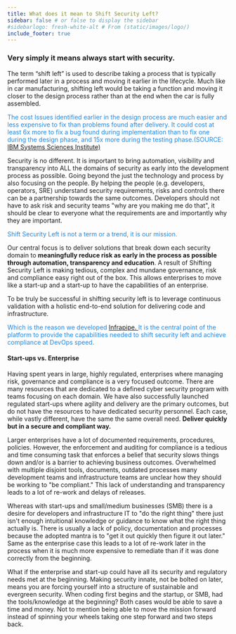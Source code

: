 ```yaml
---
title: What does it mean to Shift Security Left?
sidebar: false # or false to display the sidebar
#sidebarlogo: fresh-white-alt # From (static/images/logo/)
include_footer: true
---
```


<h3>Very simply it means always start with security.</h3>

The term “shift left” is used to describe taking a process that is typically performed later in a process and moving it earlier in the lifecycle.  Much like in car manufacturing, shifting left would be taking a function and moving it closer to the design process rather than at the end when the car is fully assembled.  


<p style="color:#1E88E5">The cost Issues identified earlier in the design process are much easier and less expensive to fix than problems found after delivery.
It could cost at least 6x more to fix a bug found during implementation than to fix one during the design phase, and 15x more during the testing phase.(SOURCE: <a href="https://www.researchgate.net/figure/IBM-System-Science-Institute-Relative-Cost-of-Fixing-Defects_fig1_255965523">IBM Systems Sciences Institute)</a></p>

<p>
Security is no different.  It is important to bring automation, visibility and transparency into ALL the domains of security as early into the development process as possible.  Going beyond the just the technology and process by also focusing on the people.  By helping the people (e.g. developers, operators, SRE) understand security requirements, risks and controls there can be a partnership towards the same outcomes.  Developers should not have to ask risk and security teams "why are you making me do that", it should be clear to everyone what the requirements are and importantly why they are important.
</p>

<p style="color:#1E88E5">Shift Security Left is not a term or a trend, it is our mission.</p>

Our central focus is to deliver solutions that break down each security domain to <b>meaningfully reduce risk as early in the process as possible through automation, transparency and education</b>.  A result of Shifting Security Left is making tedious, complex and mundane governance, risk and compliance easy right out of the box.  This allows enterprises to move like a start-up and a start-up to have the capabilities of an enterprise.

To be truly be successful in shifting security left is to leverage continuous validation with a holistic end-to-end solution for delivering code and infrastructure.

<p style="color:#1E88E5">
Which is the reason we developed <a href="/infrapipe"> Infrapipe. </a>  It is the central point of the platform to provide the capabilities needed to shift security left and achieve compliance at DevOps speed.
</p>

<h4>Start-ups vs. Enterprise</h4>

Having spent years in large, highly regulated, enterprises where managing risk, governance and compliance is a very focused outcome.  There are many resources that are dedicated to a defined cyber security program with teams focusing on each domain.  We have also successfully launched regulated start-ups where agility and delivery are the primary outcomes, but do not have the resources to have dedicated security personnel.  Each case, while vastly different, have the same the same overall need.  <b>Deliver quickly but in a secure and compliant way.</b>

Larger enterprises have a lot of documented requirements, procedures, policies.  However, the enforcement and auditing for compliance is a tedious and time consuming task that enforces a belief that security slows things down and/or is a barrier to achieving business outcomes.  Overwhelmed with multiple disjoint tools, documents, outdated processes many development teams and infrastructure teams are unclear how they should be working to "be compliant." This lack of understanding and transparency leads to a lot of re-work and delays of releases.  

Whereas with start-ups and small/medium businesses (SMB) there is a desire for developers and infrastructure IT to "do the right thing" there just isn't enough intuitional knowledge or guidance to know what the right thing actually is.  There is usually a lack of policy, documentation and processes because the adopted mantra is to "get it out quickly then figure it out later."  Same as the enterprise case this leads to a lot of re-work later in the process when it is much more expensive to remediate than if it was done correctly from the beginning.

What if the enterprise and start-up could have all its security and regulatory needs met at the beginning. Making security innate, not be bolted on later, means you are forcing yourself into a structure of sustainable and evergreen security.  When coding first begins and the startup, or SMB, had the tools/knowledge at the beginning?  Both cases would be able to save a time and money.  Not to mention being able to move the mission forward instead of spinning your wheels taking one step forward and two steps back.

